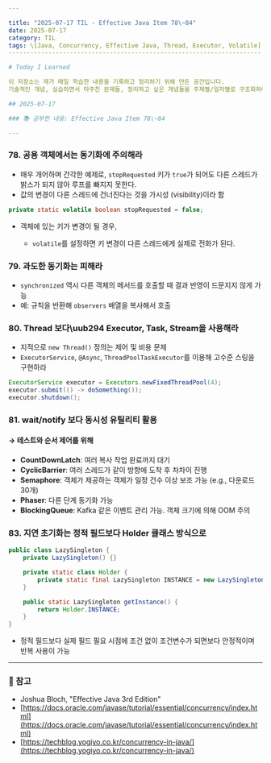 ```yaml
---

title: "2025-07-17 TIL - Effective Java Item 78\~84"
date: 2025-07-17
category: TIL
tags: \[Java, Concurrency, Effective Java, Thread, Executor, Volatile]
----------------------------------------------------------------------

# Today I Learned

이 저장소는 제가 매일 학습한 내용을 기록하고 정리하기 위해 만든 공간입니다.
기술적인 개념, 실습하면서 마주친 문제들, 정리하고 싶은 개념들을 주제별/일자별로 구조화하여 관리하고 있습니다.

## 2025-07-17

### 📚 공부한 내용: Effective Java Item 78\~84

---
```


### 78. 공용 객체에서는 동기화에 주의해라

* 매우 개어하며 간각한 예제로, `stopRequested` 키가 `true`가 되어도 다른 스레드가 밝스가 되지 않아 루프를 빠지지 못한다.
* 값의 변경이 다른 스레드에 건너진다는 것을 가시성 (visibility)이라 함

```java
private static volatile boolean stopRequested = false;
```

* 객체에 있는 키가 변경이 될 경우,

  * `volatile`를 설정하면 키 변경이 다른 스레드에게 실제로 전화가 된다.

### 79. 과도한 동기화는 피해라

* `synchronized` 역시 다른 객체의 메서드를 호출할 때 결과 반영이 드문지지 않게 가능
* 예: 규칙을 반환해 `observers` 배열을 복사해서 호출

### 80. Thread 보다\uub294 Executor, Task, Stream을 사용해라

* 지적으로 `new Thread()` 정의는 제어 및 비용 문제
* `ExecutorService`, `@Async`, `ThreadPoolTaskExecutor`를 이용해 고수준 스링을 구현하라

```java
ExecutorService executor = Executors.newFixedThreadPool(4);
executor.submit(() -> doSomething());
executor.shutdown();
```

### 81. wait/notify 보다 동시성 유틸리티 활용

#### → 테스트와 순서 제어를 위해

* **CountDownLatch**: 여러 복사 작업 완료까지 대기
* **CyclicBarrier**: 여러 스레드가 같이 방향에 도착 후 차차이 진행
* **Semaphore**: 객체가 제공하는 객체가 일정 건수 이상 보조 가능 (e.g., 다운로드 30개)
* **Phaser**: 다른 단계 동기화 가능
* **BlockingQueue**: Kafka 같은 이벤트 관리 가능. 객체 크기에 의해 OOM 주의

### 83. 지연 초기화는 정적 필드보다 Holder 클래스 방식으로

```java
public class LazySingleton {
    private LazySingleton() {}

    private static class Holder {
        private static final LazySingleton INSTANCE = new LazySingleton();
    }

    public static LazySingleton getInstance() {
        return Holder.INSTANCE;
    }
}
```

* 정적 필드보다 실제 필드 필요 시점에 조건 없이 조건변수가 되면보다 안정적이며 반복 사용이 가능

---

### 🔗 참고

* Joshua Bloch, "Effective Java 3rd Edition"
* [https://docs.oracle.com/javase/tutorial/essential/concurrency/index.html](https://docs.oracle.com/javase/tutorial/essential/concurrency/index.html)
* [https://techblog.yogiyo.co.kr/concurrency-in-java/](https://techblog.yogiyo.co.kr/concurrency-in-java/)
